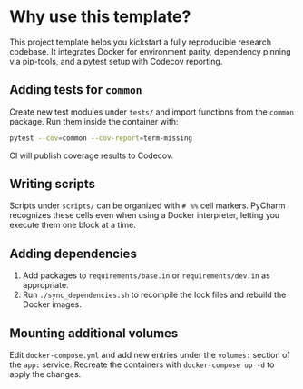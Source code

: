 # Why use this template?
This project template helps you kickstart a fully reproducible research codebase. It integrates Docker for environment parity, dependency pinning via pip-tools, and a pytest setup with Codecov reporting.


## Adding tests for `common`

Create new test modules under `tests/` and import functions from the `common` package. Run them inside the container with:

```bash
pytest --cov=common --cov-report=term-missing
```

CI will publish coverage results to Codecov.

## Writing scripts

Scripts under `scripts/` can be organized with `# %%` cell markers. PyCharm recognizes these cells even when using a Docker interpreter, letting you execute them one block at a time.

## Adding dependencies

1. Add packages to `requirements/base.in` or `requirements/dev.in` as appropriate.
2. Run `./sync_dependencies.sh` to recompile the lock files and rebuild the Docker images.

## Mounting additional volumes

Edit `docker-compose.yml` and add new entries under the `volumes:` section of the `app:` service. Recreate the containers with `docker-compose up -d` to apply the changes.
